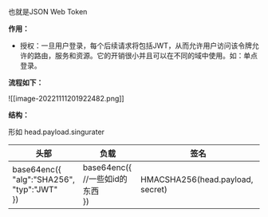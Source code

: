 也就是JSON Web Token  

**作用：**
-  授权：一旦用户登录，每个后续请求将包括JWT，从而允许用户访问该令牌允许的路由，服务和资源。它的开销很小并且可以在不同的域中使用。如：单点登录。

**流程如下：**

![[image-20221111201922482.png]]  

**结构：**

形如 head.payload.singurater

| 头部                                                   | 负载                              | 签名                               |
| ---------------------------------------------------- | ------------------------------- | -------------------------------- |
| base64enc({<br>"alg":"SHA256", <br>"typ":"JWT"<br>}) | base64enc({<br>//一些如id的东西<br>}) | HMACSHA256(head.payload, secret) |

